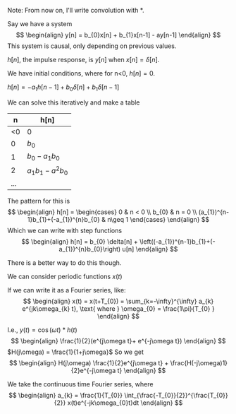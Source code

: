 Note: From now on, I'll write convolution with $*$.

Say we have a system
$$
\begin{align}
y[n] = b_{0}x[n] + b_{1}x[n-1] - ay[n-1] 
\end{align}
$$
This system is causal, only depending on previous values.

$h[n]$, the impulse response, is $y[n]$ when $x[n]=\delta[n]$.

We have initial conditions, where for n<0, $h[n]=0$.

$h[n] = -a_{1}h[n-1]+b_{0}\delta[n]+b_{1}\delta[n-1]$

We can solve this iteratively and make a table

| n   | h[n]                    |
| --- | ----------------------- |
| <0  | 0                       |
| 0   | $b_{0}$                 |
| 1   | $b_{0}-a_{1}b_{0}$      |
| 2   | $a_{1}b_{1}-a^{2}b_{0}$ |
| ... |                         |
The pattern for this is
$$
\begin{align}
h[n] = \begin{cases}
0 & n < 0 \\
b_{0} & n = 0 \\
(a_{1})^{n-1}b_{1}+(-a_{1})^{n}b_{0} & n\geq 1
\end{cases}
\end{align}
$$
Which we can write with step functions
$$
\begin{align}
h[n] = b_{0} \delta[n] + \left((-a_{1})^{n-1}b_{1}+(-a_{1})^{n}b_{0}\right) u[n]
\end{align}
$$


There is a better way to do this though.


We can consider periodic functions $x(t)$

If we can write it as a Fourier series, like:
$$
\begin{align}
x(t) = x(t+T_{0}) = \sum_{k=-\infty}^{\infty} a_{k} e^{jk\omega_{k} t}, \text{ where } \omega_{0} = \frac{1\pi}{T_{0} }
\end{align}
$$

I.e., $y(t)= \cos(\omega t) * h(t)$
$$
\begin{align}
\frac{1}{2}(e^{j\omega t}+ e^{-j\omega t})
\end{align}
$$
$H(j\omega) = \frac{1}{1+j\omega}$
So we get
$$
\begin{align}
H(j\omega)  \frac{1}{2}e^{j\omega t} + \frac{H(-j\omega)1}{2}e^{-j\omega t}
\end{align}
$$


We take the continuous time Fourier series, where
$$
\begin{align}
a_{k} = \frac{1}{T_{0}} \int_{\frac{-T_{0}}{2}}^{\frac{T_{0}}{2}} x(t)e^{-jk\omega_{0}t}dt 
\end{align}
$$


